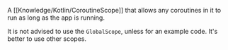 A [[Knowledge/Kotlin/CoroutineScope]] that allows any coroutines in it to run as long as the app is running.

It is not advised to use the `GlobalScope`, unless for an example code. It's better to use other scopes.
